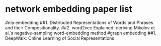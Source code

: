 network embedding paper list
===
#nlp embedding
##1. Distributed Representations of Words and Phrases and their Compositionality.
##2. word2vec Explained: deriving Mikolov et al.'s negative-sampling word-embedding method
#graph embedding
##1. DeepWalk: Online Learning of Social Representations
